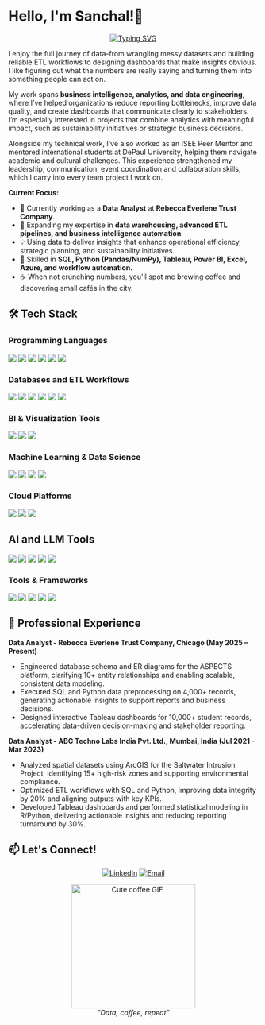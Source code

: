 # Hello, I'm Sanchal!🦋 

<div align="center">
  
[![Typing SVG](https://readme-typing-svg.herokuapp.com?font=Fira+Code&pause=1000&color=2E8B57&width=600&lines=Data+Analyst+and+BI+Analyst+%7C+Data+Scientist+%7C+ML;Building+Scalable+Data+Pipelines;GenAI+%26+MLOps+Enthusiast;Always+Learning+New+Technologies)](https://git.io/typing-svg)

</div>
I enjoy the full journey of data-from wrangling messy datasets and building reliable ETL workflows to designing dashboards that make insights obvious. I like figuring out what the numbers are really saying and turning them into something people can act on.

My work spans **business intelligence, analytics, and data engineering**, where I’ve helped organizations reduce reporting bottlenecks, improve data quality, and create dashboards that communicate clearly to stakeholders. I’m especially interested in projects that combine analytics with meaningful impact, such as sustainability initiatives or strategic business decisions.

Alongside my technical work, I’ve also worked as an ISEE Peer Mentor and mentored international students at DePaul University, helping them navigate academic and cultural challenges. This experience strengthened my leadership, communication, event coordination and collaboration skills, which I carry into every team project I work on.

**Current Focus:**
- 🔭 Currently working as a **Data Analyst** at **Rebecca Everlene Trust Company**.
- 🌱 Expanding my expertise in **data warehousing, advanced ETL pipelines, and business intelligence automation** 
- 💡 Using data to deliver insights that enhance operational efficiency, strategic planning, and sustainability initiatives.
- 🎯 Skilled in **SQL, Python (Pandas/NumPy), Tableau, Power BI, Excel, Azure, and workflow automation.**
- ☕ When not crunching numbers, you'll spot me brewing coffee and discovering small cafés in the city.

## 🛠️ Tech Stack 

### Programming Languages
<p>
  <img src="https://img.shields.io/badge/Python-3670A0?style=for-the-badge&logo=python&logoColor=white"/>
  <img src="https://img.shields.io/badge/SQL-003B57?style=for-the-badge&logo=postgresql&logoColor=white"/>
  <img src="https://img.shields.io/badge/R-276DC3?style=for-the-badge&logo=r&logoColor=white"/>
  <img src="https://img.shields.io/badge/Java-007396?style=for-the-badge&logo=java&logoColor=white"/>
  <img src="https://img.shields.io/badge/JavaScript-F7DF1E?style=for-the-badge&logo=javascript&logoColor=black"/>
  <img src="https://img.shields.io/badge/C%2B%2B-00599C?style=for-the-badge&logo=c%2B%2B&logoColor=white"/>
</p>

### Databases and ETL Workflows
<p>
  <img src="https://img.shields.io/badge/PostgreSQL-336791?style=for-the-badge&logo=postgresql&logoColor=white"/>
  <img src="https://img.shields.io/badge/MySQL-005C84?style=for-the-badge&logo=mysql&logoColor=white"/>
  <img src="https://img.shields.io/badge/Oracle-F80000?style=for-the-badge&logo=oracle&logoColor=white"/>
  <img src="https://img.shields.io/badge/Snowflake-56B9EB?style=for-the-badge&logo=snowflake&logoColor=white"/>  
  <img src="https://img.shields.io/badge/Databricks-E34A6F?style=for-the-badge&logo=databricks&logoColor=white"/>
  <img src="https://img.shields.io/badge/Talend-FF6D70?style=for-the-badge&logo=Talend&logoColor=white"/>
</p>

### BI & Visualization Tools
<p>
  <img src="https://img.shields.io/badge/Power%20BI-F2C811?style=for-the-badge&logo=powerbi&logoColor=black"/>
  <img src="https://img.shields.io/badge/Tableau-E97627?style=for-the-badge&logo=tableau&logoColor=white"/>
  <img src="https://img.shields.io/badge/Microsoft_Excel-217346?style=for-the-badge&logo=microsoft-excel&logoColor=white"/>
</p>

### Machine Learning & Data Science
<p>
  <img src="https://img.shields.io/badge/Predictive%20Modeling-6A1B9A?style=for-the-badge&logo=predictivemodeling&logoColor=white"/>  
  <img src="https://img.shields.io/badge/TensorFlow-FF6F00?style=for-the-badge&logo=tensorflow&logoColor=white"/>  
  <img src="https://img.shields.io/badge/PyTorch%20-00B2FF?style=for-the-badge&logo=PyTorch&logoColor=white"/>
  <img src="https://img.shields.io/badge/Scikit learn%20-F7931E?style=for-the-badge&logo=scikitlearn&logoColor=white"/>
</p>

### Cloud Platforms
<p>
  <img src="https://img.shields.io/badge/Azure-0078D4?style=for-the-badge&logo=microsoftazure&logoColor=white"/>
  <img src="https://img.shields.io/badge/AWS-%23FF9900.svg?style=for-the-badge&logo=amazon-aws&logoColor=white"/> 
  <img src="https://img.shields.io/badge/Google Cloud-4285F4?style=flat-square&logo=google-cloud&logoColor=white"/>
</p>

## AI and LLM Tools
<p>
   <img src="https://img.shields.io/badge/ChatGPT-74aa9c?style=for-the-badge&logo=openai&logoColor=white"/>
  <img src="https://img.shields.io/badge/Claude-D97757?style=for-the-badge&logo=claude&logoColor=white"/>
  <img src="https://img.shields.io/badge/Google%20Gemini-8E75B2?style=for-the-badge&logo=googlegemini&logoColor=white"/>
  <img src="https://img.shields.io/badge/Perplexity-1FB8CD?style=for-the-badge&logo=perplexity&logoColor=white"/>
  <img src="https://img.shields.io/badge/-Replicate-000000?style=for-the-badge&logo=replicate&logoColor=white"/>  
</p>

### Tools & Frameworks
<p>
  <img src="https://img.shields.io/badge/Jira-0052CC?style=for-the-badge&logo=jira&logoColor=white"/>
  <img src="https://img.shields.io/badge/GitHub-2496ED?style=for-the-badge&logo=GitHub&logoColor=white"/>
  <img src="https://img.shields.io/badge/React-20232A?style=for-the-badge&logo=react&logoColor=61DAFB"/>
  <img src="https://img.shields.io/badge/Agile-217346?style=for-the-badge&logo=agile&logoColor=white"/>  
  <img src="https://img.shields.io/badge/-Jupyter%20Notebook-F37626?logo=jupyter&style=flat-square"/>
</p>

## 💼 Professional Experience
**Data Analyst - Rebecca Everlene Trust Company, Chicago (May 2025 – Present)**
- Engineered database schema and ER diagrams for the ASPECTS platform, clarifying 10+ entity relationships and enabling scalable, consistent data modeling.
- Executed SQL and Python data preprocessing on 4,000+ records, generating actionable insights to support reports and business decisions.
- Designed interactive Tableau dashboards for 10,000+ student records, accelerating data-driven decision-making and stakeholder reporting.

**Data Analyst - ABC Techno Labs India Pvt. Ltd., Mumbai, India (Jul 2021 - Mar 2023)**
- Analyzed spatial datasets using ArcGIS for the Saltwater Intrusion Project, identifying 15+ high-risk zones and supporting environmental compliance.
- Optimized ETL workflows with SQL and Python, improving data integrity by 20% and aligning outputs with key KPIs.
- Developed Tableau dashboards and performed statistical modeling in R/Python, delivering actionable insights and reducing reporting turnaround by 30%.

## 📫 Let's Connect!

<p align="center">
  <a href="https://www.linkedin.com/in/sanchaldhurve/)" target="_blank"><img src="https://img.shields.io/badge/LinkedIn-0077B5?style=for-the-badge&logo=linkedin&logoColor=white" alt="LinkedIn"></a>
  <a href="mailto:sdhurve@depaul.edu" target="_blank">
    <img src="https://img.shields.io/badge/Email-D14836?style=for-the-badge&logo=gmail&logoColor=white" alt="Email">
  </a></p>


<p align="center">
  <img src="https://media4.giphy.com/media/v1.Y2lkPTc5MGI3NjExYzJ4ZjlyNjY2bzF1ejI0MGFkdjh5Z3hvanpxcTQ3N3F4cWozeGtxNyZlcD12MV9pbnRlcm5hbF9naWZfYnlfaWQmY3Q9Zw/M0suZ8XLn9MWeHdK4D/giphy.gif" width="250" alt="Cute coffee GIF">
  <br>
  <em>"Data, coffee, repeat"</em>
</p>


